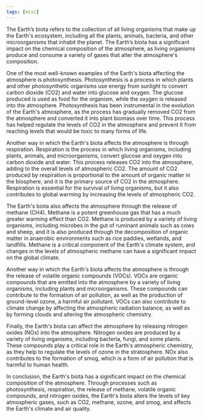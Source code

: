 ```yaml
---
tags: [misc]
---
```

The Earth’s biota refers to the collection of all living organisms that make up the Earth's ecosystem, including all the plants, animals, bacteria, and other microorganisms that inhabit the planet. The Earth’s biota has a significant impact on the chemical composition of the atmosphere, as living organisms produce and consume a variety of gases that alter the atmosphere's composition.

One of the most well-known examples of the Earth's biota affecting the atmosphere is photosynthesis. Photosynthesis is a process in which plants and other photosynthetic organisms use energy from sunlight to convert carbon dioxide (CO2) and water into glucose and oxygen. The glucose produced is used as food for the organism, while the oxygen is released into the atmosphere. Photosynthesis has been instrumental in the evolution of the Earth's atmosphere, as the process has gradually removed CO2 from the atmosphere and converted it into plant biomass over time. This process has helped regulate the levels of CO2 in the atmosphere and prevent it from reaching levels that would be toxic to many forms of life.

Another way in which the Earth's biota affects the atmosphere is through respiration. Respiration is the process in which living organisms, including plants, animals, and microorganisms, convert glucose and oxygen into carbon dioxide and water. This process releases CO2 into the atmosphere, adding to the overall levels of atmospheric CO2. The amount of CO2 produced by respiration is proportional to the amount of organic matter in the biosphere, and it is the primary source of CO2 in the atmosphere. Respiration is essential for the survival of living organisms, but it also contributes to global warming by increasing the levels of atmospheric CO2.

The Earth's biota also affects the atmosphere through the release of methane (CH4). Methane is a potent greenhouse gas that has a much greater warming effect than CO2. Methane is produced by a variety of living organisms, including microbes in the gut of ruminant animals such as cows and sheep, and it is also produced through the decomposition of organic matter in anaerobic environments such as rice paddies, wetlands, and landfills. Methane is a critical component of the Earth's climate system, and changes in the levels of atmospheric methane can have a significant impact on the global climate.

Another way in which the Earth's biota affects the atmosphere is through the release of volatile organic compounds (VOCs). VOCs are organic compounds that are emitted into the atmosphere by a variety of living organisms, including plants and microorganisms. These compounds can contribute to the formation of air pollution, as well as the production of ground-level ozone, a harmful air pollutant. VOCs can also contribute to climate change by affecting the atmospheric radiation balance, as well as by forming clouds and altering the atmospheric chemistry.

Finally, the Earth's biota can affect the atmosphere by releasing nitrogen oxides (NOx) into the atmosphere. Nitrogen oxides are produced by a variety of living organisms, including bacteria, fungi, and some plants. These compounds play a critical role in the Earth's atmospheric chemistry, as they help to regulate the levels of ozone in the stratosphere. NOx also contributes to the formation of smog, which is a form of air pollution that is harmful to human health.

In conclusion, the Earth's biota has a significant impact on the chemical composition of the atmosphere. Through processes such as photosynthesis, respiration, the release of methane, volatile organic compounds, and nitrogen oxides, the Earth's biota alters the levels of key atmospheric gases, such as CO2, methane, ozone, and smog, and affects the Earth's climate and air quality.

